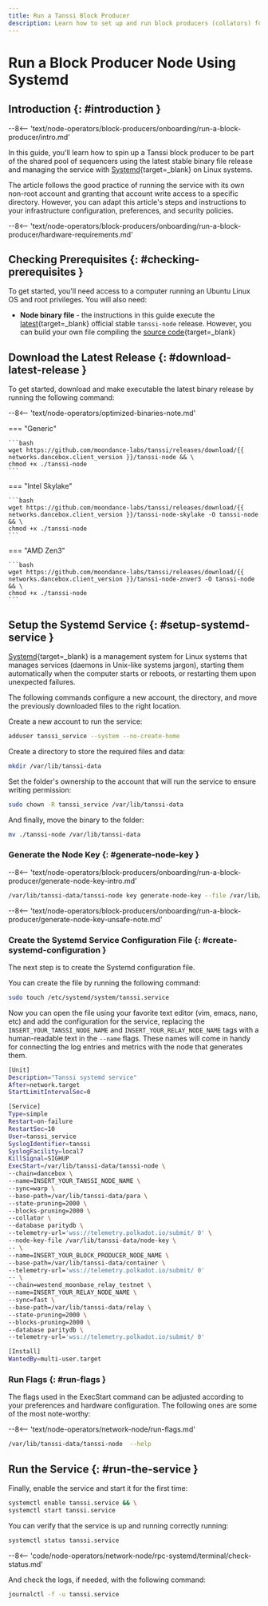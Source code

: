 ```yaml
---
title: Run a Tanssi Block Producer
description: Learn how to set up and run block producers (collators) for Tanssi networks using Systemd, allowing you to participate in the protocol and earn rewards.
---
```


# Run a Block Producer Node Using Systemd

## Introduction {: #introduction }

--8<-- 'text/node-operators/block-producers/onboarding/run-a-block-producer/intro.md'

In this guide, you'll learn how to spin up a Tanssi block producer to be part of the shared pool of sequencers using the latest stable binary file release and managing the service with [Systemd](https://systemd.io){target=\_blank} on Linux systems.

The article follows the good practice of running the service with its own non-root account and granting that account write access to a specific directory. However, you can adapt this article's steps and instructions to your infrastructure configuration, preferences, and security policies.

--8<-- 'text/node-operators/block-producers/onboarding/run-a-block-producer/hardware-requirements.md'

## Checking Prerequisites {: #checking-prerequisites }

To get started, you'll need access to a computer running an Ubuntu Linux OS and root privileges. You will also need:

- **Node binary file** - the instructions in this guide execute the [latest](https://github.com/moondance-labs/tanssi/releases/latest){target=\_blank} official stable `tanssi-node` release. However, you can build your own file compiling the [source code](https://github.com/moondance-labs/tanssi){target=\_blank}

## Download the Latest Release {: #download-latest-release }

To get started, download and make executable the latest binary release by running the following command:

--8<-- 'text/node-operators/optimized-binaries-note.md'

=== "Generic"

    ```bash
    wget https://github.com/moondance-labs/tanssi/releases/download/{{ networks.dancebox.client_version }}/tanssi-node && \
    chmod +x ./tanssi-node
    ```

=== "Intel Skylake"

    ```bash
    wget https://github.com/moondance-labs/tanssi/releases/download/{{ networks.dancebox.client_version }}/tanssi-node-skylake -O tanssi-node && \
    chmod +x ./tanssi-node
    ```

=== "AMD Zen3"

    ```bash
    wget https://github.com/moondance-labs/tanssi/releases/download/{{ networks.dancebox.client_version }}/tanssi-node-znver3 -O tanssi-node && \
    chmod +x ./tanssi-node
    ```

## Setup the Systemd Service {: #setup-systemd-service }

[Systemd](https://systemd.io){target=\_blank} is a management system for Linux systems that manages services (daemons in Unix-like systems jargon), starting them automatically when the computer starts or reboots, or restarting them upon unexpected failures.

The following commands configure a new account, the directory, and move the previously downloaded files to the right location.

Create a new account to run the service:

```bash
adduser tanssi_service --system --no-create-home
```

Create a directory to store the required files and data:

```bash
mkdir /var/lib/tanssi-data
```

Set the folder's ownership to the account that will run the service to ensure writing permission:

```bash
sudo chown -R tanssi_service /var/lib/tanssi-data
```

And finally, move the binary to the folder:

```bash
mv ./tanssi-node /var/lib/tanssi-data
```

### Generate the Node Key {: #generate-node-key }

--8<-- 'text/node-operators/block-producers/onboarding/run-a-block-producer/generate-node-key-intro.md'

```bash
/var/lib/tanssi-data/tanssi-node key generate-node-key --file /var/lib/tanssi-data/node-key
```

--8<-- 'text/node-operators/block-producers/onboarding/run-a-block-producer/generate-node-key-unsafe-note.md'

### Create the Systemd Service Configuration File {: #create-systemd-configuration }

The next step is to create the Systemd configuration file.

You can create the file by running the following command:

```bash
sudo touch /etc/systemd/system/tanssi.service
```

Now you can open the file using your favorite text editor (vim, emacs, nano, etc) and add the configuration for the service, replacing the `INSERT_YOUR_TANSSI_NODE_NAME` and `INSERT_YOUR_RELAY_NODE_NAME` tags with a human-readable text in the `--name` flags. These names will come in handy for connecting the log entries and metrics with the node that generates them.

```bash
[Unit]
Description="Tanssi systemd service"
After=network.target
StartLimitIntervalSec=0

[Service]
Type=simple
Restart=on-failure
RestartSec=10
User=tanssi_service
SyslogIdentifier=tanssi
SyslogFacility=local7
KillSignal=SIGHUP
ExecStart=/var/lib/tanssi-data/tanssi-node \
--chain=dancebox \
--name=INSERT_YOUR_TANSSI_NODE_NAME \
--sync=warp \
--base-path=/var/lib/tanssi-data/para \
--state-pruning=2000 \
--blocks-pruning=2000 \
--collator \
--database paritydb \
--telemetry-url='wss://telemetry.polkadot.io/submit/ 0' \
--node-key-file /var/lib/tanssi-data/node-key \
-- \
--name=INSERT_YOUR_BLOCK_PRODUCER_NODE_NAME \
--base-path=/var/lib/tanssi-data/container \
--telemetry-url='wss://telemetry.polkadot.io/submit/ 0' 
-- \
--chain=westend_moonbase_relay_testnet \
--name=INSERT_YOUR_RELAY_NODE_NAME \
--sync=fast \
--base-path=/var/lib/tanssi-data/relay \
--state-pruning=2000 \
--blocks-pruning=2000 \
--database paritydb \
--telemetry-url='wss://telemetry.polkadot.io/submit/ 0' 

[Install]
WantedBy=multi-user.target
```

### Run Flags {: #run-flags }

The flags used in the ExecStart command can be adjusted according to your preferences and hardware configuration. The following ones are some of the most note-worthy:

--8<-- 'text/node-operators/network-node/run-flags.md'

```bash
/var/lib/tanssi-data/tanssi-node  --help
```

## Run the Service {: #run-the-service }

Finally, enable the service and start it for the first time:

```bash
systemctl enable tanssi.service && \
systemctl start tanssi.service
```

You can verify that the service is up and running correctly running:

```bash
systemctl status tanssi.service
```

--8<-- 'code/node-operators/network-node/rpc-systemd/terminal/check-status.md'

And check the logs, if needed, with the following command:

```bash
journalctl -f -u tanssi.service
```
